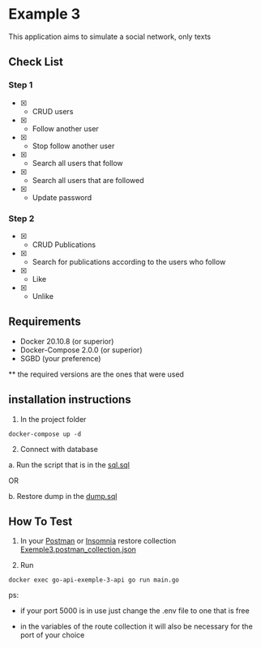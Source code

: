 # Example 3

This application aims to simulate a social network, only texts

## Check List

### Step 1

- [X] - CRUD users
- [X] - Follow another user
- [X] - Stop follow another user
- [X] - Search all users that follow
- [X] - Search all users that are followed
- [X] - Update password

### Step 2

- [X] - CRUD Publications
- [X] - Search for publications according to the users who follow
- [X] - Like
- [X] - Unlike


## Requirements
* Docker 20.10.8 (or superior)
* Docker-Compose 2.0.0 (or superior)
* SGBD (your preference)

** the required versions are the ones that were used

## installation instructions

1. In the project folder
```
docker-compose up -d
```
2. Connect with database 

a. Run the script that is in the [sql.sql](https://github.com/piovani/go_api/blob/master/example3/environment/sql.sql)

OR

b. Restore dump in the [dump.sql](https://github.com/piovani/go_api/blob/master/example3/environment/dump.sql)


## How To Test

1. In your [Postman](https://www.postman.com/home) or [Insomnia](https://insomnia.rest/) restore collection [Exemple3.postman_collection.json](https://github.com/piovani/go_api/blob/master/example3/environment/Exemple3.postman_collection.json)

2. Run
```
docker exec go-api-exemple-3-api go run main.go
```
ps:
* if your port 5000 is in use just change the .env file to one that is free

* in the variables of the route collection it will also be necessary for the port of your choice